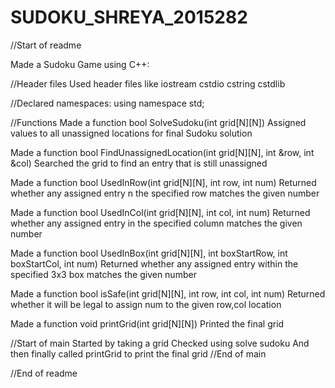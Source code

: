 # SUDOKU_SHREYA_2015282


//Start of readme

Made a Sudoku Game using C++:

//Header files Used header files like iostream cstdio cstring cstdlib

//Declared namespaces: using namespace std;

//Functions Made a function bool SolveSudoku(int grid[N][N]) Assigned values to all unassigned locations for final Sudoku solution

Made a function bool FindUnassignedLocation(int grid[N][N], int &row, int &col) Searched the grid to find an entry that is still unassigned

Made a function bool UsedInRow(int grid[N][N], int row, int num) Returned whether any assigned entry n the specified row matches the given number

Made a function bool UsedInCol(int grid[N][N], int col, int num) Returned whether any assigned entry in the specified column matches the given number

Made a function bool UsedInBox(int grid[N][N], int boxStartRow, int boxStartCol, int num) Returned whether any assigned entry within the specified 3x3 box matches the given number

Made a function bool isSafe(int grid[N][N], int row, int col, int num) Returned whether it will be legal to assign num to the given row,col location

Made a function void printGrid(int grid[N][N]) Printed the final grid

//Start of main Started by taking a grid Checked using solve sudoku And then finally called printGrid to print the final grid //End of main

//End of readme



